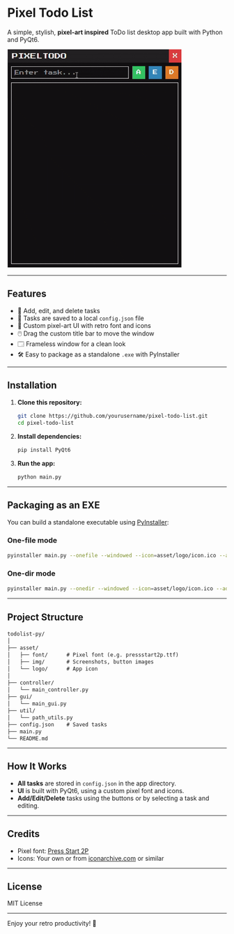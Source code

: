 # Pixel Todo List

A simple, stylish, **pixel-art inspired** ToDo list desktop app built with Python and PyQt6.

![demo](https://github.com/soklimkhy/pixel_todo/raw/main/asset/gif/GIF.gif)

---

## Features

- 📝 Add, edit, and delete tasks
- 💾 Tasks are saved to a local `config.json` file
- 🎨 Custom pixel-art UI with retro font and icons
- 🖱️ Drag the custom title bar to move the window
- 🗔 Frameless window for a clean look
- 🛠️ Easy to package as a standalone `.exe` with PyInstaller

---

## Installation

1. **Clone this repository:**
    ```sh
    git clone https://github.com/yourusername/pixel-todo-list.git
    cd pixel-todo-list
    ```

2. **Install dependencies:**
    ```sh
    pip install PyQt6
    ```

3. **Run the app:**
    ```sh
    python main.py
    ```

---

## Packaging as an EXE

You can build a standalone executable using [PyInstaller](https://pyinstaller.org/):

### One-file mode

```sh
pyinstaller main.py --onefile --windowed --icon=asset/logo/icon.ico --add-data "asset/img;asset/img" --add-data "asset/font;asset/font" --add-data "asset/logo;asset/logo"
```

### One-dir mode

```sh
pyinstaller main.py --onedir --windowed --icon=asset/logo/icon.ico --add-data "asset/img;asset/img" --add-data "asset/font;asset/font" --add-data "asset/logo;asset/logo"
```

---

## Project Structure

```
todolist-py/
│
├── asset/
│   ├── font/      # Pixel font (e.g. pressstart2p.ttf)
│   ├── img/       # Screenshots, button images
│   └── logo/      # App icon
│
├── controller/
│   └── main_controller.py
├── gui/
│   └── main_gui.py
├── util/
│   └── path_utils.py
├── config.json    # Saved tasks
├── main.py
└── README.md
```

---

## How It Works

- **All tasks** are stored in `config.json` in the app directory.
- **UI** is built with PyQt6, using a custom pixel font and icons.
- **Add/Edit/Delete** tasks using the buttons or by selecting a task and editing.

---

## Credits

- Pixel font: [Press Start 2P](https://fonts.google.com/specimen/Press+Start+2P)
- Icons: Your own or from [iconarchive.com](https://iconarchive.com/) or similar

---

## License

MIT License

---

Enjoy your retro productivity! 🚀
